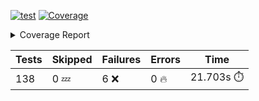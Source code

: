 [![test](https://github.com/rcmdnk/homebrew-file/actions/workflows/test.yml/badge.svg)](https://github.com/rcmdnk/homebrew-file/actions/workflows/test.yml)
<a href="https://github.com/rcmdnk/homebrew-file/blob/9f0bbcc0c229ad3cb5310421d917bb5dc8963f29/README.md"><img alt="Coverage" src="https://img.shields.io/badge/Coverage-52%25-orange.svg" /></a><details><summary>Coverage Report </summary><table><tr><th>File</th><th>Stmts</th><th>Miss</th><th>Cover</th><th>Missing</th></tr><tbody><tr><td colspan="5"><b>bin</b></td></tr><tr><td>&nbsp; &nbsp;<a href="https://github.com/rcmdnk/homebrew-file/blob/9f0bbcc0c229ad3cb5310421d917bb5dc8963f29/bin/brew-file">brew-file</a></td><td>1940</td><td>939</td><td>52%</td><td><a href="https://github.com/rcmdnk/homebrew-file/blob/9f0bbcc0c229ad3cb5310421d917bb5dc8963f29/bin/brew-file#L45-L60">45&ndash;60</a>, <a href="https://github.com/rcmdnk/homebrew-file/blob/9f0bbcc0c229ad3cb5310421d917bb5dc8963f29/bin/brew-file#L65-L67">65&ndash;67</a>, <a href="https://github.com/rcmdnk/homebrew-file/blob/9f0bbcc0c229ad3cb5310421d917bb5dc8963f29/bin/brew-file#L463">463</a>, <a href="https://github.com/rcmdnk/homebrew-file/blob/9f0bbcc0c229ad3cb5310421d917bb5dc8963f29/bin/brew-file#L465">465</a>, <a href="https://github.com/rcmdnk/homebrew-file/blob/9f0bbcc0c229ad3cb5310421d917bb5dc8963f29/bin/brew-file#L467">467</a>, <a href="https://github.com/rcmdnk/homebrew-file/blob/9f0bbcc0c229ad3cb5310421d917bb5dc8963f29/bin/brew-file#L484-L488">484&ndash;488</a>, <a href="https://github.com/rcmdnk/homebrew-file/blob/9f0bbcc0c229ad3cb5310421d917bb5dc8963f29/bin/brew-file#L501-L506">501&ndash;506</a>, <a href="https://github.com/rcmdnk/homebrew-file/blob/9f0bbcc0c229ad3cb5310421d917bb5dc8963f29/bin/brew-file#L516">516</a>, <a href="https://github.com/rcmdnk/homebrew-file/blob/9f0bbcc0c229ad3cb5310421d917bb5dc8963f29/bin/brew-file#L527-L528">527&ndash;528</a>, <a href="https://github.com/rcmdnk/homebrew-file/blob/9f0bbcc0c229ad3cb5310421d917bb5dc8963f29/bin/brew-file#L530">530</a>, <a href="https://github.com/rcmdnk/homebrew-file/blob/9f0bbcc0c229ad3cb5310421d917bb5dc8963f29/bin/brew-file#L534-L538">534&ndash;538</a>, <a href="https://github.com/rcmdnk/homebrew-file/blob/9f0bbcc0c229ad3cb5310421d917bb5dc8963f29/bin/brew-file#L556-L570">556&ndash;570</a>, <a href="https://github.com/rcmdnk/homebrew-file/blob/9f0bbcc0c229ad3cb5310421d917bb5dc8963f29/bin/brew-file#L613-L617">613&ndash;617</a>, <a href="https://github.com/rcmdnk/homebrew-file/blob/9f0bbcc0c229ad3cb5310421d917bb5dc8963f29/bin/brew-file#L621">621</a>, <a href="https://github.com/rcmdnk/homebrew-file/blob/9f0bbcc0c229ad3cb5310421d917bb5dc8963f29/bin/brew-file#L648-L657">648&ndash;657</a>, <a href="https://github.com/rcmdnk/homebrew-file/blob/9f0bbcc0c229ad3cb5310421d917bb5dc8963f29/bin/brew-file#L679">679</a>, <a href="https://github.com/rcmdnk/homebrew-file/blob/9f0bbcc0c229ad3cb5310421d917bb5dc8963f29/bin/brew-file#L682-L685">682&ndash;685</a>, <a href="https://github.com/rcmdnk/homebrew-file/blob/9f0bbcc0c229ad3cb5310421d917bb5dc8963f29/bin/brew-file#L730-L737">730&ndash;737</a>, <a href="https://github.com/rcmdnk/homebrew-file/blob/9f0bbcc0c229ad3cb5310421d917bb5dc8963f29/bin/brew-file#L740-L764">740&ndash;764</a>, <a href="https://github.com/rcmdnk/homebrew-file/blob/9f0bbcc0c229ad3cb5310421d917bb5dc8963f29/bin/brew-file#L777-L792">777&ndash;792</a>, <a href="https://github.com/rcmdnk/homebrew-file/blob/9f0bbcc0c229ad3cb5310421d917bb5dc8963f29/bin/brew-file#L816">816</a>, <a href="https://github.com/rcmdnk/homebrew-file/blob/9f0bbcc0c229ad3cb5310421d917bb5dc8963f29/bin/brew-file#L827-L828">827&ndash;828</a>, <a href="https://github.com/rcmdnk/homebrew-file/blob/9f0bbcc0c229ad3cb5310421d917bb5dc8963f29/bin/brew-file#L836">836</a>, <a href="https://github.com/rcmdnk/homebrew-file/blob/9f0bbcc0c229ad3cb5310421d917bb5dc8963f29/bin/brew-file#L849-L854">849&ndash;854</a>, <a href="https://github.com/rcmdnk/homebrew-file/blob/9f0bbcc0c229ad3cb5310421d917bb5dc8963f29/bin/brew-file#L864-L867">864&ndash;867</a>, <a href="https://github.com/rcmdnk/homebrew-file/blob/9f0bbcc0c229ad3cb5310421d917bb5dc8963f29/bin/brew-file#L909">909</a>, <a href="https://github.com/rcmdnk/homebrew-file/blob/9f0bbcc0c229ad3cb5310421d917bb5dc8963f29/bin/brew-file#L974">974</a>, <a href="https://github.com/rcmdnk/homebrew-file/blob/9f0bbcc0c229ad3cb5310421d917bb5dc8963f29/bin/brew-file#L1025">1025</a>, <a href="https://github.com/rcmdnk/homebrew-file/blob/9f0bbcc0c229ad3cb5310421d917bb5dc8963f29/bin/brew-file#L1066">1066</a>, <a href="https://github.com/rcmdnk/homebrew-file/blob/9f0bbcc0c229ad3cb5310421d917bb5dc8963f29/bin/brew-file#L1070">1070</a>, <a href="https://github.com/rcmdnk/homebrew-file/blob/9f0bbcc0c229ad3cb5310421d917bb5dc8963f29/bin/brew-file#L1092-L1095">1092&ndash;1095</a>, <a href="https://github.com/rcmdnk/homebrew-file/blob/9f0bbcc0c229ad3cb5310421d917bb5dc8963f29/bin/brew-file#L1101">1101</a>, <a href="https://github.com/rcmdnk/homebrew-file/blob/9f0bbcc0c229ad3cb5310421d917bb5dc8963f29/bin/brew-file#L1107">1107</a>, <a href="https://github.com/rcmdnk/homebrew-file/blob/9f0bbcc0c229ad3cb5310421d917bb5dc8963f29/bin/brew-file#L1111">1111</a>, <a href="https://github.com/rcmdnk/homebrew-file/blob/9f0bbcc0c229ad3cb5310421d917bb5dc8963f29/bin/brew-file#L1118">1118</a>, <a href="https://github.com/rcmdnk/homebrew-file/blob/9f0bbcc0c229ad3cb5310421d917bb5dc8963f29/bin/brew-file#L1126">1126</a>, <a href="https://github.com/rcmdnk/homebrew-file/blob/9f0bbcc0c229ad3cb5310421d917bb5dc8963f29/bin/brew-file#L1128">1128</a>, <a href="https://github.com/rcmdnk/homebrew-file/blob/9f0bbcc0c229ad3cb5310421d917bb5dc8963f29/bin/brew-file#L1159">1159</a>, <a href="https://github.com/rcmdnk/homebrew-file/blob/9f0bbcc0c229ad3cb5310421d917bb5dc8963f29/bin/brew-file#L1164-L1167">1164&ndash;1167</a>, <a href="https://github.com/rcmdnk/homebrew-file/blob/9f0bbcc0c229ad3cb5310421d917bb5dc8963f29/bin/brew-file#L1169-L1172">1169&ndash;1172</a>, <a href="https://github.com/rcmdnk/homebrew-file/blob/9f0bbcc0c229ad3cb5310421d917bb5dc8963f29/bin/brew-file#L1201-L1211">1201&ndash;1211</a>, <a href="https://github.com/rcmdnk/homebrew-file/blob/9f0bbcc0c229ad3cb5310421d917bb5dc8963f29/bin/brew-file#L1214-L1217">1214&ndash;1217</a>, <a href="https://github.com/rcmdnk/homebrew-file/blob/9f0bbcc0c229ad3cb5310421d917bb5dc8963f29/bin/brew-file#L1220-L1224">1220&ndash;1224</a>, <a href="https://github.com/rcmdnk/homebrew-file/blob/9f0bbcc0c229ad3cb5310421d917bb5dc8963f29/bin/brew-file#L1230">1230</a>, <a href="https://github.com/rcmdnk/homebrew-file/blob/9f0bbcc0c229ad3cb5310421d917bb5dc8963f29/bin/brew-file#L1234-L1239">1234&ndash;1239</a>, <a href="https://github.com/rcmdnk/homebrew-file/blob/9f0bbcc0c229ad3cb5310421d917bb5dc8963f29/bin/brew-file#L1242-L1247">1242&ndash;1247</a>, <a href="https://github.com/rcmdnk/homebrew-file/blob/9f0bbcc0c229ad3cb5310421d917bb5dc8963f29/bin/brew-file#L1258-L1280">1258&ndash;1280</a>, <a href="https://github.com/rcmdnk/homebrew-file/blob/9f0bbcc0c229ad3cb5310421d917bb5dc8963f29/bin/brew-file#L1284">1284</a>, <a href="https://github.com/rcmdnk/homebrew-file/blob/9f0bbcc0c229ad3cb5310421d917bb5dc8963f29/bin/brew-file#L1287">1287</a>, <a href="https://github.com/rcmdnk/homebrew-file/blob/9f0bbcc0c229ad3cb5310421d917bb5dc8963f29/bin/brew-file#L1291">1291</a>, <a href="https://github.com/rcmdnk/homebrew-file/blob/9f0bbcc0c229ad3cb5310421d917bb5dc8963f29/bin/brew-file#L1298-L1327">1298&ndash;1327</a>, <a href="https://github.com/rcmdnk/homebrew-file/blob/9f0bbcc0c229ad3cb5310421d917bb5dc8963f29/bin/brew-file#L1330-L1353">1330&ndash;1353</a>, <a href="https://github.com/rcmdnk/homebrew-file/blob/9f0bbcc0c229ad3cb5310421d917bb5dc8963f29/bin/brew-file#L1358-L1362">1358&ndash;1362</a>, <a href="https://github.com/rcmdnk/homebrew-file/blob/9f0bbcc0c229ad3cb5310421d917bb5dc8963f29/bin/brew-file#L1368-L1373">1368&ndash;1373</a>, <a href="https://github.com/rcmdnk/homebrew-file/blob/9f0bbcc0c229ad3cb5310421d917bb5dc8963f29/bin/brew-file#L1381-L1425">1381&ndash;1425</a>, <a href="https://github.com/rcmdnk/homebrew-file/blob/9f0bbcc0c229ad3cb5310421d917bb5dc8963f29/bin/brew-file#L1428-L1459">1428&ndash;1459</a>, <a href="https://github.com/rcmdnk/homebrew-file/blob/9f0bbcc0c229ad3cb5310421d917bb5dc8963f29/bin/brew-file#L1464-L1495">1464&ndash;1495</a>, <a href="https://github.com/rcmdnk/homebrew-file/blob/9f0bbcc0c229ad3cb5310421d917bb5dc8963f29/bin/brew-file#L1498-L1580">1498&ndash;1580</a>, <a href="https://github.com/rcmdnk/homebrew-file/blob/9f0bbcc0c229ad3cb5310421d917bb5dc8963f29/bin/brew-file#L1583-L1591">1583&ndash;1591</a>, <a href="https://github.com/rcmdnk/homebrew-file/blob/9f0bbcc0c229ad3cb5310421d917bb5dc8963f29/bin/brew-file#L1604">1604</a>, <a href="https://github.com/rcmdnk/homebrew-file/blob/9f0bbcc0c229ad3cb5310421d917bb5dc8963f29/bin/brew-file#L1609">1609</a>, <a href="https://github.com/rcmdnk/homebrew-file/blob/9f0bbcc0c229ad3cb5310421d917bb5dc8963f29/bin/brew-file#L1614-L1653">1614&ndash;1653</a>, <a href="https://github.com/rcmdnk/homebrew-file/blob/9f0bbcc0c229ad3cb5310421d917bb5dc8963f29/bin/brew-file#L1658">1658</a>, <a href="https://github.com/rcmdnk/homebrew-file/blob/9f0bbcc0c229ad3cb5310421d917bb5dc8963f29/bin/brew-file#L1661">1661</a>, <a href="https://github.com/rcmdnk/homebrew-file/blob/9f0bbcc0c229ad3cb5310421d917bb5dc8963f29/bin/brew-file#L1678-L1680">1678&ndash;1680</a>, <a href="https://github.com/rcmdnk/homebrew-file/blob/9f0bbcc0c229ad3cb5310421d917bb5dc8963f29/bin/brew-file#L1683-L1692">1683&ndash;1692</a>, <a href="https://github.com/rcmdnk/homebrew-file/blob/9f0bbcc0c229ad3cb5310421d917bb5dc8963f29/bin/brew-file#L1700-L1704">1700&ndash;1704</a>, <a href="https://github.com/rcmdnk/homebrew-file/blob/9f0bbcc0c229ad3cb5310421d917bb5dc8963f29/bin/brew-file#L1719">1719</a>, <a href="https://github.com/rcmdnk/homebrew-file/blob/9f0bbcc0c229ad3cb5310421d917bb5dc8963f29/bin/brew-file#L1731-L1770">1731&ndash;1770</a>, <a href="https://github.com/rcmdnk/homebrew-file/blob/9f0bbcc0c229ad3cb5310421d917bb5dc8963f29/bin/brew-file#L1789-L1806">1789&ndash;1806</a>, <a href="https://github.com/rcmdnk/homebrew-file/blob/9f0bbcc0c229ad3cb5310421d917bb5dc8963f29/bin/brew-file#L1826">1826</a>, <a href="https://github.com/rcmdnk/homebrew-file/blob/9f0bbcc0c229ad3cb5310421d917bb5dc8963f29/bin/brew-file#L1833-L1906">1833&ndash;1906</a>, <a href="https://github.com/rcmdnk/homebrew-file/blob/9f0bbcc0c229ad3cb5310421d917bb5dc8963f29/bin/brew-file#L1913-L1939">1913&ndash;1939</a>, <a href="https://github.com/rcmdnk/homebrew-file/blob/9f0bbcc0c229ad3cb5310421d917bb5dc8963f29/bin/brew-file#L1942-L1949">1942&ndash;1949</a>, <a href="https://github.com/rcmdnk/homebrew-file/blob/9f0bbcc0c229ad3cb5310421d917bb5dc8963f29/bin/brew-file#L1953-L1954">1953&ndash;1954</a>, <a href="https://github.com/rcmdnk/homebrew-file/blob/9f0bbcc0c229ad3cb5310421d917bb5dc8963f29/bin/brew-file#L1959-L2003">1959&ndash;2003</a>, <a href="https://github.com/rcmdnk/homebrew-file/blob/9f0bbcc0c229ad3cb5310421d917bb5dc8963f29/bin/brew-file#L2007-L2043">2007&ndash;2043</a>, <a href="https://github.com/rcmdnk/homebrew-file/blob/9f0bbcc0c229ad3cb5310421d917bb5dc8963f29/bin/brew-file#L2046-L2051">2046&ndash;2051</a>, <a href="https://github.com/rcmdnk/homebrew-file/blob/9f0bbcc0c229ad3cb5310421d917bb5dc8963f29/bin/brew-file#L2060-L2063">2060&ndash;2063</a>, <a href="https://github.com/rcmdnk/homebrew-file/blob/9f0bbcc0c229ad3cb5310421d917bb5dc8963f29/bin/brew-file#L2071-L2079">2071&ndash;2079</a>, <a href="https://github.com/rcmdnk/homebrew-file/blob/9f0bbcc0c229ad3cb5310421d917bb5dc8963f29/bin/brew-file#L2083-L2085">2083&ndash;2085</a>, <a href="https://github.com/rcmdnk/homebrew-file/blob/9f0bbcc0c229ad3cb5310421d917bb5dc8963f29/bin/brew-file#L2089">2089</a>, <a href="https://github.com/rcmdnk/homebrew-file/blob/9f0bbcc0c229ad3cb5310421d917bb5dc8963f29/bin/brew-file#L2093-L2101">2093&ndash;2101</a>, <a href="https://github.com/rcmdnk/homebrew-file/blob/9f0bbcc0c229ad3cb5310421d917bb5dc8963f29/bin/brew-file#L2111-L2279">2111&ndash;2279</a>, <a href="https://github.com/rcmdnk/homebrew-file/blob/9f0bbcc0c229ad3cb5310421d917bb5dc8963f29/bin/brew-file#L2285-L2435">2285&ndash;2435</a>, <a href="https://github.com/rcmdnk/homebrew-file/blob/9f0bbcc0c229ad3cb5310421d917bb5dc8963f29/bin/brew-file#L2455">2455</a>, <a href="https://github.com/rcmdnk/homebrew-file/blob/9f0bbcc0c229ad3cb5310421d917bb5dc8963f29/bin/brew-file#L2457-L2461">2457&ndash;2461</a>, <a href="https://github.com/rcmdnk/homebrew-file/blob/9f0bbcc0c229ad3cb5310421d917bb5dc8963f29/bin/brew-file#L2473">2473</a>, <a href="https://github.com/rcmdnk/homebrew-file/blob/9f0bbcc0c229ad3cb5310421d917bb5dc8963f29/bin/brew-file#L2477-L2480">2477&ndash;2480</a>, <a href="https://github.com/rcmdnk/homebrew-file/blob/9f0bbcc0c229ad3cb5310421d917bb5dc8963f29/bin/brew-file#L2487">2487</a>, <a href="https://github.com/rcmdnk/homebrew-file/blob/9f0bbcc0c229ad3cb5310421d917bb5dc8963f29/bin/brew-file#L2505-L2530">2505&ndash;2530</a>, <a href="https://github.com/rcmdnk/homebrew-file/blob/9f0bbcc0c229ad3cb5310421d917bb5dc8963f29/bin/brew-file#L2536">2536</a>, <a href="https://github.com/rcmdnk/homebrew-file/blob/9f0bbcc0c229ad3cb5310421d917bb5dc8963f29/bin/brew-file#L2543-L2551">2543&ndash;2551</a>, <a href="https://github.com/rcmdnk/homebrew-file/blob/9f0bbcc0c229ad3cb5310421d917bb5dc8963f29/bin/brew-file#L2619">2619</a>, <a href="https://github.com/rcmdnk/homebrew-file/blob/9f0bbcc0c229ad3cb5310421d917bb5dc8963f29/bin/brew-file#L2639">2639</a>, <a href="https://github.com/rcmdnk/homebrew-file/blob/9f0bbcc0c229ad3cb5310421d917bb5dc8963f29/bin/brew-file#L2668">2668</a>, <a href="https://github.com/rcmdnk/homebrew-file/blob/9f0bbcc0c229ad3cb5310421d917bb5dc8963f29/bin/brew-file#L2697-L2709">2697&ndash;2709</a>, <a href="https://github.com/rcmdnk/homebrew-file/blob/9f0bbcc0c229ad3cb5310421d917bb5dc8963f29/bin/brew-file#L2738">2738</a>, <a href="https://github.com/rcmdnk/homebrew-file/blob/9f0bbcc0c229ad3cb5310421d917bb5dc8963f29/bin/brew-file#L2742">2742</a>, <a href="https://github.com/rcmdnk/homebrew-file/blob/9f0bbcc0c229ad3cb5310421d917bb5dc8963f29/bin/brew-file#L2745-L2747">2745&ndash;2747</a>, <a href="https://github.com/rcmdnk/homebrew-file/blob/9f0bbcc0c229ad3cb5310421d917bb5dc8963f29/bin/brew-file#L2752-L2753">2752&ndash;2753</a>, <a href="https://github.com/rcmdnk/homebrew-file/blob/9f0bbcc0c229ad3cb5310421d917bb5dc8963f29/bin/brew-file#L2768-L2770">2768&ndash;2770</a>, <a href="https://github.com/rcmdnk/homebrew-file/blob/9f0bbcc0c229ad3cb5310421d917bb5dc8963f29/bin/brew-file#L2799">2799</a>, <a href="https://github.com/rcmdnk/homebrew-file/blob/9f0bbcc0c229ad3cb5310421d917bb5dc8963f29/bin/brew-file#L2867-L2885">2867&ndash;2885</a>, <a href="https://github.com/rcmdnk/homebrew-file/blob/9f0bbcc0c229ad3cb5310421d917bb5dc8963f29/bin/brew-file#L2910-L2920">2910&ndash;2920</a>, <a href="https://github.com/rcmdnk/homebrew-file/blob/9f0bbcc0c229ad3cb5310421d917bb5dc8963f29/bin/brew-file#L2924-L2934">2924&ndash;2934</a>, <a href="https://github.com/rcmdnk/homebrew-file/blob/9f0bbcc0c229ad3cb5310421d917bb5dc8963f29/bin/brew-file#L2937-L2959">2937&ndash;2959</a>, <a href="https://github.com/rcmdnk/homebrew-file/blob/9f0bbcc0c229ad3cb5310421d917bb5dc8963f29/bin/brew-file#L2962-L2978">2962&ndash;2978</a>, <a href="https://github.com/rcmdnk/homebrew-file/blob/9f0bbcc0c229ad3cb5310421d917bb5dc8963f29/bin/brew-file#L3005-L3012">3005&ndash;3012</a>, <a href="https://github.com/rcmdnk/homebrew-file/blob/9f0bbcc0c229ad3cb5310421d917bb5dc8963f29/bin/brew-file#L3023-L3030">3023&ndash;3030</a>, <a href="https://github.com/rcmdnk/homebrew-file/blob/9f0bbcc0c229ad3cb5310421d917bb5dc8963f29/bin/brew-file#L3043-L3067">3043&ndash;3067</a>, <a href="https://github.com/rcmdnk/homebrew-file/blob/9f0bbcc0c229ad3cb5310421d917bb5dc8963f29/bin/brew-file#L3139-L3141">3139&ndash;3141</a>, <a href="https://github.com/rcmdnk/homebrew-file/blob/9f0bbcc0c229ad3cb5310421d917bb5dc8963f29/bin/brew-file#L3155">3155</a>, <a href="https://github.com/rcmdnk/homebrew-file/blob/9f0bbcc0c229ad3cb5310421d917bb5dc8963f29/bin/brew-file#L3161">3161</a>, <a href="https://github.com/rcmdnk/homebrew-file/blob/9f0bbcc0c229ad3cb5310421d917bb5dc8963f29/bin/brew-file#L3165">3165</a>, <a href="https://github.com/rcmdnk/homebrew-file/blob/9f0bbcc0c229ad3cb5310421d917bb5dc8963f29/bin/brew-file#L3172-L3771">3172&ndash;3771</a>, <a href="https://github.com/rcmdnk/homebrew-file/blob/9f0bbcc0c229ad3cb5310421d917bb5dc8963f29/bin/brew-file#L3775">3775</a></td></tr><tr><td><b>TOTAL</b></td><td><b>1940</b></td><td><b>939</b></td><td><b>52%</b></td><td>&nbsp;</td></tr></tbody></table></details>

| Tests | Skipped | Failures | Errors | Time |
| ----- | ------- | -------- | -------- | ------------------ |
| 138 | 0 :zzz: | 6 :x: | 0 :fire: | 21.703s :stopwatch: |

